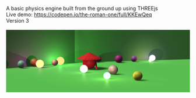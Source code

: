 A basic physics engine built from the ground up using THREEjs<br />
Live demo: https://codepen.io/the-roman-one/full/KKEwQeq<br />
Version 3<br />
<br />
![](https://raw.githubusercontent.com/TheRomanOne/Physics-Engine-THREEjs-/main/images/v3.PNG)
